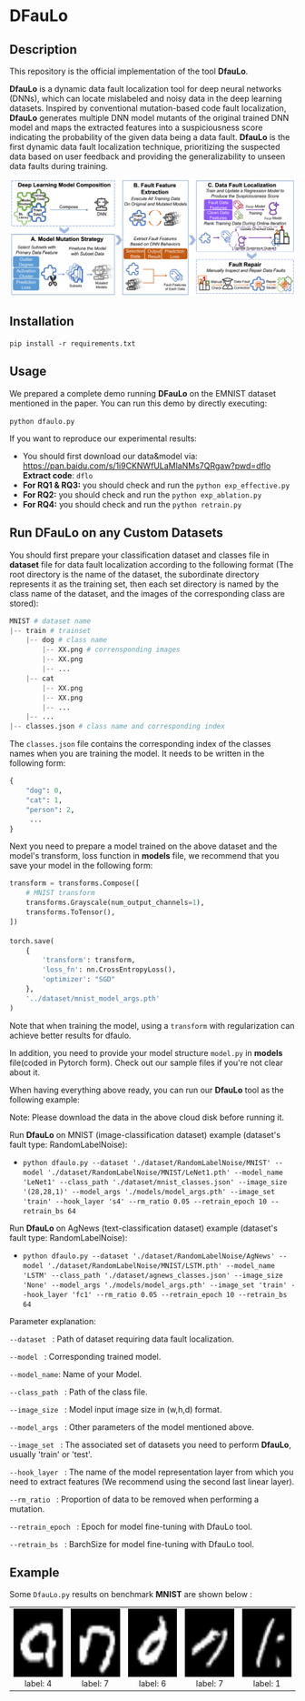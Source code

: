 # DFauLo 

## Description
This repository is the official implementation of the tool **DfauLo**.

**DfauLo** is a dynamic data fault localization tool for deep neural networks (DNNs), which can locate mislabeled and noisy data in the deep learning datasets. Inspired by conventional mutation-based code fault localization, **DfauLo** generates multiple DNN model mutants of the original trained DNN model and maps the extracted features into a suspiciousness score indicating the probability of the given data being a data fault. **DfauLo** is the first dynamic data fault localization technique, prioritizing the suspected data based on user feedback and providing the generalizability to unseen data faults during training.


![overview](pictures/overviewISSTA-v1.jpg) 

[comment]: <> (## Sequence of code execution in the repository)

[comment]: <> (```mermaid)

[comment]: <> (graph LR)

[comment]: <> (cifar10_gendata --> cifar10_train;)

[comment]: <> (cifar10_train --> cifar10_Outlier;)

[comment]: <> (cifar10_train --> cifar10_Activation;)

[comment]: <> (cifar10_train --> cifar10_PreLoss;)

[comment]: <> (cifar10_Outlier --> cifar10_mutation;)

[comment]: <> (cifar10_Activation --> cifar10_mutation;)

[comment]: <> (cifar10_PreLoss --> cifar10_mutation;)

[comment]: <> (cifar10_mutation --> cifar10_DFauLo;)

[comment]: <> (```)
## Installation
`pip install -r requirements.txt`

## Usage
We prepared a complete demo running **DFauLo** on the EMNIST dataset mentioned in the paper. You can run this demo by directly executing:

`python dfaulo.py`

If you want to reproduce our experimental results:
+ You should first download our data&model via: https://pan.baidu.com/s/1i9CKNWfULaMlaNMs7QRgaw?pwd=dflo **Extract code**: `dflo`
+ **For RQ1 & RQ3:** you should check and run the `python exp_effective.py`
+ **For RQ2:** you should check and run the `python exp_ablation.py`
+ **For RQ4:** you should check and run the `python retrain.py`


## Run **DFauLo** on any Custom Datasets
You should first prepare your classification dataset and classes file in **dataset** file for data fault localization according to the following format (The root directory is the name of the dataset, the subordinate directory represents it as the training set, then each set directory is named by the class name of the dataset, and the images of the corresponding class are stored):
```python
MNIST # dataset name
|-- train # trainset
    |-- dog # class name
        |-- XX.png # corrensponding images
        |-- XX.png
        |-- ...
    |-- cat
        |-- XX.png
        |-- XX.png
        |-- ...
    |-- ...
|-- classes.json # class name and corresponding index
```
The `classes.json` file contains the corresponding index of the classes names when you are training the model. It needs to be written in the following form:
```python
{
    "dog": 0,
    "cat": 1,
    "person": 2,
     ...
}
```
Next you need to prepare a model trained on the above dataset and the model's transform, loss function in **models** file, we recommend that you save your model in the following form:
```python
transform = transforms.Compose([
    # MNIST transform
    transforms.Grayscale(num_output_channels=1),
    transforms.ToTensor(),
])

torch.save(
    {
        'transform': transform,
        'loss_fn': nn.CrossEntropyLoss(),
        'optimizer': "SGD"
    },
    '../dataset/mnist_model_args.pth'
)
```
Note that when training the model, using a `transform` with regularization can achieve better results for dfaulo.

In addition, you need to provide your model structure `model.py` in **models** file(coded in Pytorch form). Check out our sample files if you're not clear about it.


When having everything above ready, you can run our **DfauLo** tool as the following example:

Note: Please download the data in the above cloud disk before running it.

Run **DfauLo** on MNIST (image-classification dataset) example (dataset's fault type: RandomLabelNoise):
+ `python dfaulo.py --dataset './dataset/RandomLabelNoise/MNIST' --model './dataset/RandomLabelNoise/MNIST/LeNet1.pth' --model_name 'LeNet1' --class_path './dataset/mnist_classes.json' --image_size '(28,28,1)' --model_args './models/model_args.pth' --image_set 'train' --hook_layer 's4' --rm_ratio 0.05 --retrain_epoch 10 --retrain_bs 64`

Run **DfauLo** on AgNews (text-classification dataset) example (dataset's fault type: RandomLabelNoise):
+ `python dfaulo.py --dataset './dataset/RandomLabelNoise/AgNews' --model './dataset/RandomLabelNoise/MNIST/LSTM.pth' --model_name 'LSTM' --class_path './dataset/agnews_classes.json' --image_size 'None' --model_args './models/model_args.pth' --image_set 'train' --hook_layer 'fc1' --rm_ratio 0.05 --retrain_epoch 10 --retrain_bs 64`

Parameter explanation:

`--dataset ` : Path of dataset requiring data fault localization.

`--model ` : Corresponding trained model.

`--model_name`: Name of your Model.

`--class_path ` : Path of the class file.

`--image_size ` : Model input image size in (w,h,d) format.

`--model_args ` : Other parameters of the model mentioned above.

`--image_set ` : The associated set of datasets you need to perform **DfauLo**, usually 'train' or 'test'.

`--hook_layer ` : The name of the model representation layer from which you need to extract features (We recommend using the second last linear layer).

`--rm_ratio ` : Proportion of data to be removed when performing a mutation.

`--retrain_epoch ` : Epoch for model fine-tuning with DfauLo tool.

`--retrain_bs ` : BarchSize for model fine-tuning with DfauLo tool.


## Example
Some `DfauLo.py` results on benchmark **MNIST** are shown below :
<div><table frame=void>	<!--用了<div>进行封装-->
	<tr>
        <td><div><center>	<!--每个格子内是图片加标题-->
        	<img src="./pictures/DFaLo_offline_result/2_label_4.png"
                 height="120"/>	<!--高度设置-->
        	<br>	<!--换行-->
        	label: 4	<!--标题1-->
        </center></div></td>    
     	<td><div><center>	<!--第二张图片-->
    		<img src="./pictures/DFaLo_offline_result/8_label_7.png"
                 height="120"/>	
    		<br>
    		label: 7
        </center></div></td>
        <td><div><center>	<!--每个格子内是图片加标题-->
        	<img src="./pictures/DFaLo_offline_result/15_label_6.png"
                 height="120"/>	<!--高度设置-->
        	<br>	<!--换行-->
        	label: 6	<!--标题1-->
        </center></div></td> 
        <td><div><center>	<!--每个格子内是图片加标题-->
        	<img src="./pictures/DFaLo_offline_result/21_label_7.png"
                 height="120"/>	<!--高度设置-->
        	<br>	<!--换行-->
        	label: 7	<!--标题1-->
        </center></div></td> 
        <td><div><center>	<!--每个格子内是图片加标题-->
        	<img src="./pictures/DFaLo_offline_result/45_label_1.png"
                 height="120"/>	<!--高度设置-->
        	<br>	<!--换行-->
        	label: 1	<!--标题1-->
        </center></div></td> 
	</tr>
</table></div>







